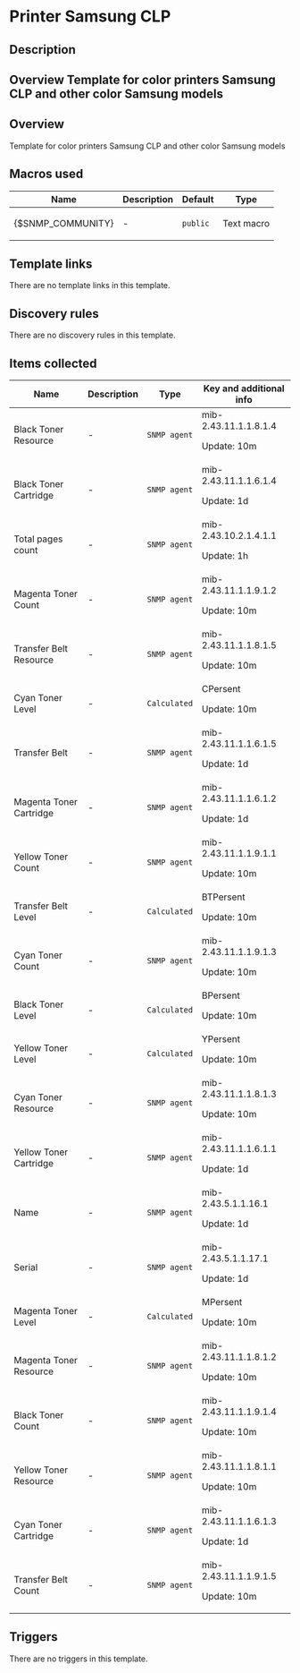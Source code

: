 # Printer Samsung CLP

## Description

## Overview Template for color printers Samsung CLP and other color Samsung models 

## Overview

Template for color printers Samsung CLP and other color Samsung models



## Macros used

|Name|Description|Default|Type|
|----|-----------|-------|----|
|{$SNMP_COMMUNITY}|<p>-</p>|`public`|Text macro|
## Template links

There are no template links in this template.

## Discovery rules

There are no discovery rules in this template.

## Items collected

|Name|Description|Type|Key and additional info|
|----|-----------|----|----|
|Black Toner Resource|<p>-</p>|`SNMP agent`|mib-2.43.11.1.1.8.1.4<p>Update: 10m</p>|
|Black Toner Cartridge|<p>-</p>|`SNMP agent`|mib-2.43.11.1.1.6.1.4<p>Update: 1d</p>|
|Total pages count|<p>-</p>|`SNMP agent`|mib-2.43.10.2.1.4.1.1<p>Update: 1h</p>|
|Magenta Toner Count|<p>-</p>|`SNMP agent`|mib-2.43.11.1.1.9.1.2<p>Update: 10m</p>|
|Transfer Belt Resource|<p>-</p>|`SNMP agent`|mib-2.43.11.1.1.8.1.5<p>Update: 10m</p>|
|Cyan Toner Level|<p>-</p>|`Calculated`|CPersent<p>Update: 10m</p>|
|Transfer Belt|<p>-</p>|`SNMP agent`|mib-2.43.11.1.1.6.1.5<p>Update: 1d</p>|
|Magenta Toner Cartridge|<p>-</p>|`SNMP agent`|mib-2.43.11.1.1.6.1.2<p>Update: 1d</p>|
|Yellow Toner Count |<p>-</p>|`SNMP agent`|mib-2.43.11.1.1.9.1.1<p>Update: 10m</p>|
|Transfer Belt Level|<p>-</p>|`Calculated`|BTPersent<p>Update: 10m</p>|
|Cyan Toner Count|<p>-</p>|`SNMP agent`|mib-2.43.11.1.1.9.1.3<p>Update: 10m</p>|
|Black Toner Level|<p>-</p>|`Calculated`|BPersent<p>Update: 10m</p>|
|Yellow Toner Level|<p>-</p>|`Calculated`|YPersent<p>Update: 10m</p>|
|Cyan Toner Resource|<p>-</p>|`SNMP agent`|mib-2.43.11.1.1.8.1.3<p>Update: 10m</p>|
|Yellow Toner Cartridge|<p>-</p>|`SNMP agent`|mib-2.43.11.1.1.6.1.1<p>Update: 1d</p>|
|Name|<p>-</p>|`SNMP agent`|mib-2.43.5.1.1.16.1<p>Update: 1d</p>|
|Serial|<p>-</p>|`SNMP agent`|mib-2.43.5.1.1.17.1<p>Update: 1d</p>|
|Magenta Toner Level|<p>-</p>|`Calculated`|MPersent<p>Update: 10m</p>|
|Magenta Toner Resource|<p>-</p>|`SNMP agent`|mib-2.43.11.1.1.8.1.2<p>Update: 10m</p>|
|Black Toner Count|<p>-</p>|`SNMP agent`|mib-2.43.11.1.1.9.1.4<p>Update: 10m</p>|
|Yellow Toner Resource|<p>-</p>|`SNMP agent`|mib-2.43.11.1.1.8.1.1<p>Update: 10m</p>|
|Cyan Toner Cartridge|<p>-</p>|`SNMP agent`|mib-2.43.11.1.1.6.1.3<p>Update: 1d</p>|
|Transfer Belt Count|<p>-</p>|`SNMP agent`|mib-2.43.11.1.1.9.1.5<p>Update: 10m</p>|
## Triggers

There are no triggers in this template.

